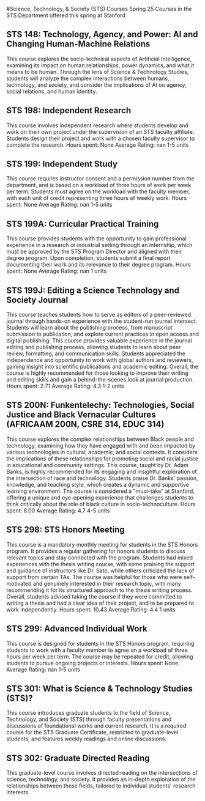 #Science, Technology, & Society (STS) Courses Spring 25
Courses in the STS Department offered this spring at Stanford
## STS 148: Technology, Agency, and Power: AI and Changing Human-Machine Relations
This course explores the socio-technical aspects of Artificial Intelligence, examining its impact on human relationships, power dynamics, and what it means to be human. Through the lens of Science & Technology Studies, students will analyze the complex interactions between humans, technology, and society, and consider the implications of AI on agency, social relations, and human identity.
## STS 198: Independent Research
This course involves independent research where students develop and work on their own project under the supervision of an STS faculty affiliate. Students design their project and work with a chosen faculty supervisor to complete the research.
Hours spent: None
Average Rating: nan
1-5 units
## STS 199: Independent Study
This course requires instructor consent and a permission number from the department, and is based on a workload of three hours of work per week per term. Students must agree on the workload with the faculty member, with each unit of credit representing three hours of weekly work.
Hours spent: None
Average Rating: nan
1-5 units
## STS 199A: Curricular Practical Training
This course provides students with the opportunity to gain professional experience in a research or industrial setting through an internship, which must be approved by the STS Program Director and aligned with their degree program. Upon completion, students submit a final report documenting their work and its relevance to their degree program.
Hours spent: None
Average Rating: nan
1 units
## STS 199J: Editing a Science Technology and Society Journal
This course teaches students how to serve as editors of a peer-reviewed journal through hands-on experience with the student-run journal Intersect. Students will learn about the publishing process, from manuscript submission to publication, and explore current practices in open access and digital publishing.
This course provides valuable experience in the journal editing and publishing process, allowing students to learn about peer review, formatting, and communication skills. Students appreciated the independence and opportunity to work with global authors and reviewers, gaining insight into scientific publications and academic editing. Overall, the course is highly recommended for those looking to improve their writing and editing skills and gain a behind-the-scenes look at journal production.
Hours spent: 2.71
Average Rating: 4.3
1-2 units
## STS 200N: Funkentelechy: Technologies, Social Justice and Black Vernacular Cultures (AFRICAAM 200N, CSRE 314, EDUC 314)
This course explores the complex relationships between Black people and technology, examining how they have engaged with and been impacted by various technologies in cultural, academic, and social contexts. It considers the implications of these relationships for promoting social and racial justice in educational and community settings.
This course, taught by Dr. Adam Banks, is highly recommended for its engaging and insightful exploration of the intersection of race and technology. Students praise Dr. Banks' passion, knowledge, and teaching style, which creates a dynamic and supportive learning environment. The course is considered a "must-take" at Stanford, offering a unique and eye-opening experience that challenges students to think critically about the role of black culture in socio-technoculture.
Hours spent: 8.00
Average Rating: 4.7
4-5 units
## STS 298: STS Honors Meeting
This course is a mandatory monthly meeting for students in the STS Honors program. It provides a regular gathering for honors students to discuss relevant topics and stay connected with the program.
Students had mixed experiences with the thesis writing course, with some praising the support and guidance of instructors like Dr. Sato, while others criticized the lack of support from certain TAs. The course was helpful for those who were self-motivated and genuinely interested in their research topic, with many recommending it for its structured approach to the thesis writing process. Overall, students advised taking the course if they were committed to writing a thesis and had a clear idea of their project, and to be prepared to work independently.
Hours spent: 10.43
Average Rating: 4.4
1 units
## STS 299: Advanced Individual Work
This course is designed for students in the STS Honors program, requiring students to work with a faculty member to agree on a workload of three hours per week per term. The course may be repeated for credit, allowing students to pursue ongoing projects or interests.
Hours spent: None
Average Rating: nan
1-5 units
## STS 301: What is Science & Technology Studies (STS)?
This course introduces graduate students to the field of Science, Technology, and Society (STS) through faculty presentations and discussions of foundational works and current research. It is a required course for the STS Graduate Certificate, restricted to graduate-level students, and features weekly readings and online discussions.
## STS 302: Graduate Directed Reading
This graduate-level course involves directed reading on the intersections of science, technology, and society. It provides an in-depth exploration of the relationships between these fields, tailored to individual students' research interests.